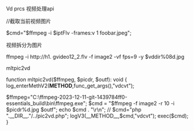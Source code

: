 Vd prcs 视频处理api





//截取当前视频图片

$cmd="$ffmpeg -i $iptFlv   -frames:v 1 foobar.jpeg";


视频拆分为图片

ffmpeg     -i http://h1. gvideo12_2.flv -f image2 -vf fps=9 -y  $vddir%08d.jpg




mltpic2vd

function mltpic2vd($ffmpeg, $picdr, $outf): void {
 log_enterMethV2(__METHOD__,func_get_args(),"vdcvt");

 $ffmpeg="C:\\ffmpeg-2023-12-11-git-1439784ff0-essentials_build\\bin\\ffmpeg.exe";
 $cmd = "$ffmpeg -f image2 -r 10 -i $picdr%d.jpg  $outf";
 echo $cmd . "\r\n";
// $cmd="php ".__DIR__."/../pic2vd.php";
 logV3(__METHOD__,$cmd,"vdcvt");
 exec($cmd);
}

